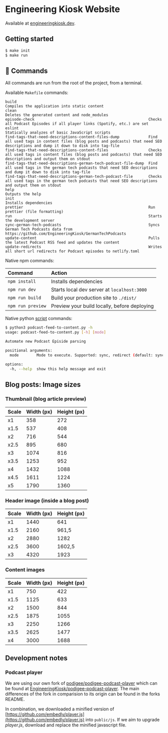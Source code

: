# Engineering Kiosk Website

Available at [engineeringkiosk.dev](https://www.engineeringkiosk.dev/).

## Getting started

```sh
$ make init
$ make run
```

## 🧞 Commands

All commands are run from the root of the project, from a terminal.

Available `Makefile` commands:

```
build                                                           Compiles the application into static content
clean                                                           Deletes the generated content and node_modules
episode-check                                                   Checks all Podcast Episodes if all player links (Spotify, etc.) are set
eslint                                                          Statically analyzes of basic JavaScript scripts
find-tags-that-need-descriptions-content-files-dump             Find all used tags in content files (blog posts and podcasts) that need SEO descriptions and dump it down to disk into tag-file
find-tags-that-need-descriptions-content-files                  Checks all used tags in content files (blog posts and podcasts) that need SEO descriptions and output them on stdout
find-tags-that-need-descriptions-german-tech-podcast-file-dump  Find all used tags in the german tech podcasts that need SEO descriptions and dump it down to disk into tag-file
find-tags-that-need-descriptions-german-tech-podcast-file       Checks all used tags in the german tech podcasts that need SEO descriptions and output them on stdout
help                                                            Outputs the help
init                                                            Installs dependencies
prettier                                                        Run prettier (file formatting)
run                                                             Starts the development server
sync-german-tech-podcasts                                       Syncs German Tech Podcasts data from https://github.com/EngineeringKiosk/GermanTechPodcasts
update-content                                                  Pulls the latest Podcast RSS feed and updates the content
update-redirects                                                Writes all short url redirects for Podcast episodes to netlify.toml
```

Native npm commands:

| Command           | Action                                       |
|:----------------  |:-------------------------------------------- |
| `npm install`     | Installs dependencies                        |
| `npm run dev`     | Starts local dev server at `localhost:3000`  |
| `npm run build`   | Build your production site to `./dist/`      |
| `npm run preview` | Preview your build locally, before deploying |

Native python [script](./scripts) commands:

```sh
$ python3 podcast-feed-to-content.py -h
usage: podcast-feed-to-content.py [-h] [mode]

Automate new Podcast Episide parsing

positional arguments:
  mode        Mode to execute. Supported: sync, redirect (default: sync)

options:
  -h, --help  show this help message and exit
```

## Blog posts: Image sizes

### Thumbnail (blog article preview)

| Scale | Width (px) | Height (px) |
| ----- | ---------- | ----------- |
| x1    | 358        | 272         |
| x1.5  | 537        | 408         |
| x2    | 716        | 544         |
| x2.5  | 895        | 680         |
| x3    | 1074       | 816         |
| x3.5  | 1253       | 952         |
| x4    | 1432       | 1088        |
| x4.5  | 1611       | 1224        |
| x5    | 1790       | 1360        |

### Header image (inside a blog post)

| Scale | Width (px) | Height (px) |
| ----- | ---------- | ----------- |
| x1    | 1440       | 641         |
| x1.5  | 2160       | 961,5       |
| x2    | 2880       | 1282        |
| x2.5  | 3600       | 1602,5      |
| x3    | 4320       | 1923        |

### Content images

| Scale | Width (px) | Height (px) |
| ----- | ---------- | ----------- |
| x1    | 750        | 422         |
| x1.5  | 1125       | 633         |
| x2    | 1500       | 844         |
| x2.5  | 1875       | 1055        |
| x3    | 2250       | 1266        |
| x3.5  | 2625       | 1477        |
| x4    | 3000       | 1688        |

## Development notes

### Podcast player

We are using our own fork of [podigee/podigee-podcast-player](https://github.com/podigee/podigee-podcast-player) which can be found at [EngineeringKiosk/podigee-podcast-player](https://github.com/EngineeringKiosk/podigee-podcast-player).
The main differences of the fork in comparision to its origin can be found in the forks README.

In combination, we downloaded a minified version of [https://github.com/embedly/player.js](https://github.com/embedly/player.js) into `public/js`.
If we aim to upgrade *player.js*, download and replace the minified javascript file.
